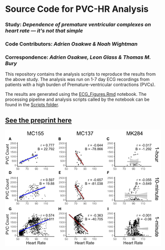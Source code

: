 # Source Code for PVC-HR Analysis

### Study: *Dependence of premature ventricular complexes on heart rate — it's not that simple*

### Code Contributors: *Adrien Osakwe & Noah Wightman*
### Correspondence: *Adrien Osakwe, Leon Glass & Thomas M. Bury*

This repository contains the analysis scripts to reproduce the results from the above study. The analysis was run on 1-7 day ECG recordings from patients with a high burden of Premature-ventricular contractions (PVCs).

The results are generated using the [ECG_Figures.Rmd](./ECG_Figures.Rmd) notebook. The processing pipeline and analysis scripts called by the notebook can be found in the [Scripts folder](./Scripts).

## [See the preprint here](google.com)

![](Plots/Figure1_Final.png)
